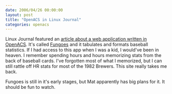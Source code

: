 ```yaml
---
date: 2006/04/26 00:00:00
layout: post
title: "OpenACS in Linux Journal"
categories: openacs 
---
```


Linux Journal featured an [article about a web application written in OpenACS](http://www.linuxjournal.com/article/8986). It's called [Fungoes](http://fungoes.mek.cc/) and it tabulates and formats baseball statistics. If I had access to this app when I was a kid, I would've been in heaven. I remember spending hours and hours memorizing stats from the back of baseball cards. I've forgotten most of what I memorized, but I can still rattle off HR stats for most of the 1982 Brewers. This site really takes me back.

Fungoes is still in it's early stages, but Mat apparently has big plans for it. It should be fun to watch.
